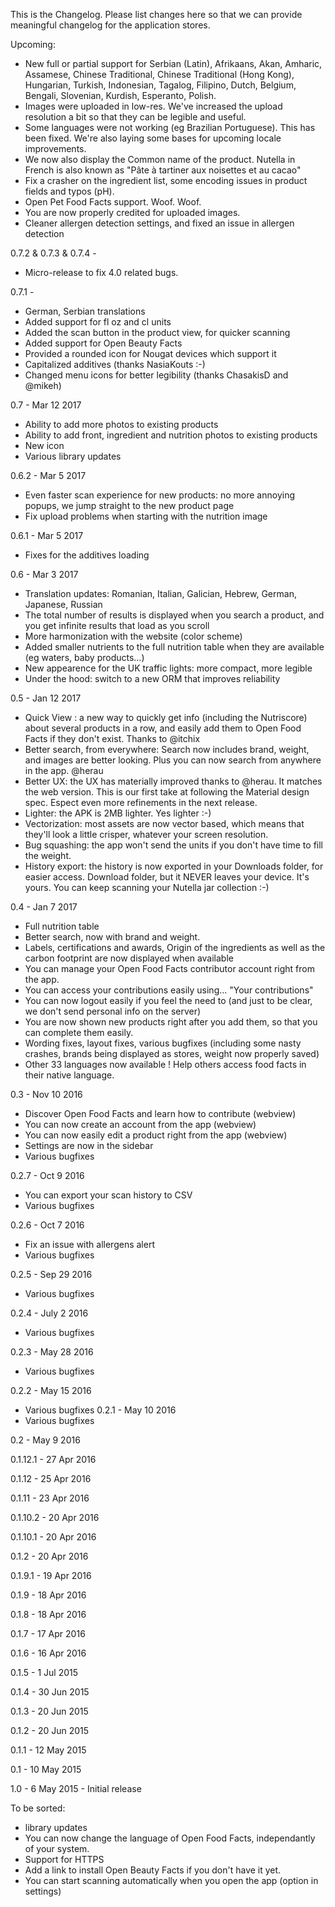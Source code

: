 This is the Changelog. Please list changes here so that we can provide meaningful changelog for the application stores.

Upcoming:
- New full or partial support for Serbian (Latin), Afrikaans, Akan, Amharic, Assamese, Chinese Traditional, Chinese Traditional (Hong Kong), Hungarian, Turkish, Indonesian, Tagalog, Filipino, Dutch, Belgium, Bengali, Slovenian, Kurdish, Esperanto, Polish.
- Images were uploaded in low-res. We've increased the upload resolution a bit so that they can be legible and useful.
- Some languages were not working (eg Brazilian Portuguese). This has been fixed. We're also laying some bases for upcoming locale improvements.
- We now also display the Common name of the product. Nutella in French is also known as "Pâte à tartiner aux noisettes et au cacao"
- Fix a crasher on the ingredient list, some encoding issues in product fields and typos (pH).
- Open Pet Food Facts support. Woof. Woof.
- You are now properly credited for uploaded images.
- Cleaner allergen detection settings, and fixed an issue in allergen detection

0.7.2 & 0.7.3 & 0.7.4 - 
- Micro-release to fix 4.0 related bugs.

0.7.1 - 

- German, Serbian translations
- Added support for fl oz and cl units
- Added the scan button in the product view, for quicker scanning
- Added support for Open Beauty Facts
- Provided a rounded icon for Nougat devices which support it
- Capitalized additives (thanks NasiaKouts :-)
- Changed menu icons for better legibility (thanks ChasakisD and @mikeh)

0.7 - Mar 12 2017
- Ability to add more photos to existing products
- Ability to add front, ingredient and nutrition photos to existing products
- New icon
- Various library updates 

0.6.2 - Mar 5 2017
- Even faster scan experience for new products: no more annoying popups, we jump straight to the new product page
- Fix upload problems when starting with the nutrition image

0.6.1 - Mar 5 2017
- Fixes for the additives loading

0.6 - Mar 3 2017

- Translation updates: Romanian, Italian, Galician, Hebrew, German, Japanese, Russian
- The total number of results is displayed when you search a product, and you get infinite results that load as you scroll
- More harmonization with the website (color scheme)
- Added smaller nutrients to the full nutrition table when they are available (eg waters, baby products…)
- New appearence for the UK traffic lights: more compact, more legible
- Under the hood: switch to a new ORM that improves reliability

0.5 - Jan 12 2017

- Quick View : a new way to quickly get info (including the Nutriscore) about several products in a row, and easily add them to Open Food Facts if they don't exist. Thanks to @itchix
- Better search, from everywhere: Search now includes brand, weight, and images are better looking. Plus you can now search from anywhere in the app. @herau
- Better UX: the UX has materially improved thanks to @herau. It matches the web version. This is our first take at following the Material design spec. Espect even more refinements in the next release.
- Lighter: the APK is 2MB lighter. Yes lighter :-)
- Vectorization: most assets are now vector based, which means that they'll look a little crisper, whatever your screen resolution.
- Bug squashing: the app won't send the units if you don't have time to fill the weight.
- History export: the history is now exported in your Downloads folder, for easier access. Download folder, but it NEVER leaves your device. It's yours. You can keep scanning your Nutella jar collection :-)

0.4 - Jan 7 2017

- Full nutrition table
- Better search, now with brand and weight.
- Labels, certifications and awards, Origin of the ingredients as well as the carbon footprint are now displayed when available
- You can manage your Open Food Facts contributor account right from the app.
- You can access your contributions easily using… "Your contributions"
- You can now logout easily if you feel the need to (and just to be clear, we don't send personal info on the server)
- You are now shown new products right after you add them, so that you can complete them easily.
- Wording fixes, layout fixes, various bugfixes (including some nasty crashes, brands being displayed as stores, weight now properly saved)
- Other 33 languages now available ! Help others access food facts in their native language.

0.3 - Nov 10 2016

- Discover Open Food Facts and learn how to contribute (webview)
- You can now create an account from the app (webview)
- You can now easily edit a product right from the app (webview)
- Settings are now in the sidebar
- Various bugfixes

0.2.7 - Oct 9 2016

- You can export your scan history to CSV
- Various bugfixes

0.2.6 - Oct 7 2016

- Fix an issue with allergens alert
- Various bugfixes

0.2.5 - Sep 29 2016
- Various bugfixes

0.2.4 - July 2 2016
- Various bugfixes

0.2.3 - May 28 2016
- Various bugfixes

0.2.2 - May 15 2016
- Various bugfixes
0.2.1 - May 10 2016
- Various bugfixes

0.2 - May 9 2016

0.1.12.1 - 27 Apr 2016

0.1.12 - 25 Apr 2016

0.1.11 - 23 Apr 2016

0.1.10.2 - 20 Apr 2016

0.1.10.1 - 20 Apr 2016

0.1.2 - 20 Apr 2016

0.1.9.1 - 19 Apr 2016

0.1.9 - 18 Apr 2016

0.1.8 - 18 Apr 2016

0.1.7 - 17 Apr 2016

0.1.6 - 16 Apr 2016

0.1.5 - 1 Jul 2015

0.1.4 - 30 Jun 2015

0.1.3 - 20 Jun 2015

0.1.2 - 20 Jun 2015

0.1.1 - 12 May 2015

0.1 - 10 May 2015

1.0 - 6 May 2015 - Initial release

To be sorted:
- library updates
- You can now change the language of Open Food Facts, independantly of your system.
- Support for HTTPS
- Add a link to install Open Beauty Facts if you don't have it yet.
- You can start scanning automatically when you open the app (option in settings)
